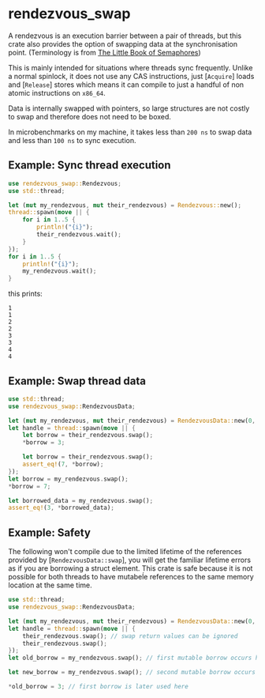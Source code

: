 # rendezvous_swap

A rendezvous is an execution barrier between a pair of threads, but this crate also provides the option of swapping data at the synchronisation point. (Terminology is from [The Little Book of Semaphores](https://greenteapress.com/wp/semaphores/))

This is mainly intended for situations where threads sync frequently. Unlike a normal spinlock, it does not use any CAS instructions, just [`Acquire`] loads and [`Release`] stores which means it can compile to just a handful of non atomic instructions on `x86_64`.

Data is internally swapped with pointers, so large structures are not costly to swap and therefore does not need to be boxed.

In microbenchmarks on my machine, it takes less than `200 ns` to swap data and less than `100 ns` to sync execution.


## Example: Sync thread execution
```rust
use rendezvous_swap::Rendezvous;
use std::thread;

let (mut my_rendezvous, mut their_rendezvous) = Rendezvous::new();
thread::spawn(move || {
    for i in 1..5 {
        println!("{i}");
        their_rendezvous.wait();
    }
});
for i in 1..5 {
    println!("{i}");
    my_rendezvous.wait();
}
```
this prints:
```
1
1
2
2
3
3
4
4
```
## Example: Swap thread data
```rust
use std::thread;
use rendezvous_swap::RendezvousData;

let (mut my_rendezvous, mut their_rendezvous) = RendezvousData::new(0, 0);
let handle = thread::spawn(move || {
    let borrow = their_rendezvous.swap();
    *borrow = 3;

    let borrow = their_rendezvous.swap();
    assert_eq!(7, *borrow);
});
let borrow = my_rendezvous.swap();
*borrow = 7;

let borrowed_data = my_rendezvous.swap();
assert_eq!(3, *borrowed_data);

```
## Example: Safety
The following won't compile due to the limited lifetime of the references provided by [`RendezvousData::swap`], you will get the familiar lifetime errors as if you are borrowing a struct element. This crate is safe because it is not possible for both threads to have mutabeĺe references to the same memory location at the same time.
```rust
use std::thread;
use rendezvous_swap::RendezvousData;

let (mut my_rendezvous, mut their_rendezvous) = RendezvousData::new(0, 0);
let handle = thread::spawn(move || {
    their_rendezvous.swap(); // swap return values can be ignored
    their_rendezvous.swap();
});
let old_borrow = my_rendezvous.swap(); // first mutable borrow occurs here

let new_borrow = my_rendezvous.swap(); // second mutable borrow occurs here

*old_borrow = 3; // first borrow is later used here
```
